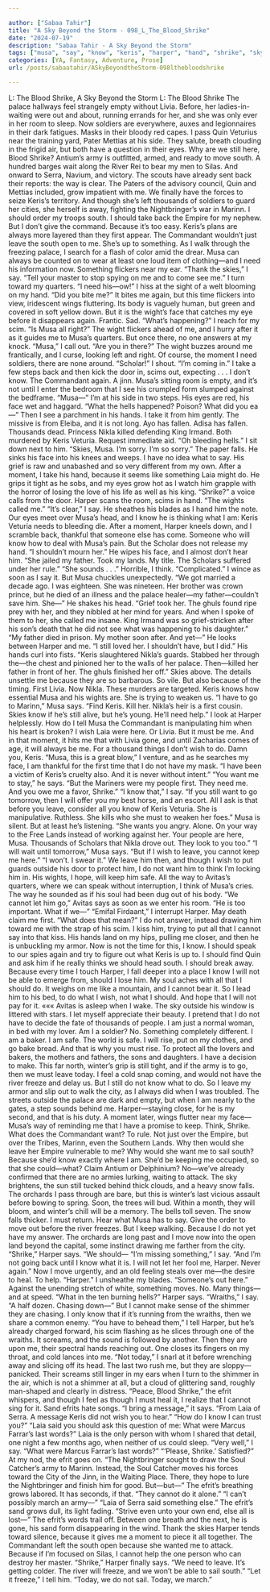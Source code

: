 ```yaml
---

author: ["Sabaa Tahir"]
title: "A Sky Beyond the Storm - 098_L_The_Blood_Shrike"
date: "2024-07-19"
description: "Sabaa Tahir - A Sky Beyond the Storm"
tags: ["musa", "say", "know", "keris", "harper", "hand", "shrike", "sky", "still", "leave", "something", "one", "need", "move", "south", "first", "wight", "moment", "laia", "go", "wish", "must", "want", "palace", "eye"]
categories: [YA, Fantasy, Adventure, Prose]
url: /posts/sabaatahir/ASkyBeyondtheStorm-098lthebloodshrike

---
```



L: The Blood Shrike, A Sky Beyond the Storm
L: The Blood Shrike
The palace hallways feel strangely empty without Livia. Before, her ladies-in-waiting were out and about, running errands for her, and she was only ever in her room to sleep.
Now soldiers are everywhere, auxes and legionnaires in their dark fatigues. Masks in their bloody red capes. I pass Quin Veturius near the training yard, Pater Mettias at his side. They salute, breath clouding in the frigid air, but both have a question in their eyes.
Why are we still here, Blood Shrike?
Antium’s army is outfitted, armed, and ready to move south. A hundred barges wait along the River Rei to bear my men to Silas. And onward to Serra, Navium, and victory.
The scouts have already sent back their reports: the way is clear. The Paters of the advisory council, Quin and Mettias included, grow impatient with me. We finally have the forces to seize Keris’s territory. And though she’s left thousands of soldiers to guard her cities, she herself is away, fighting the Nightbringer’s war in Marinn.
I should order my troops south. I should take back the Empire for my nephew. But I don’t give the command.
Because it’s too easy.
Keris’s plans are always more layered than they first appear. The Commandant wouldn’t just leave the south open to me. She’s up to something.
As I walk through the freezing palace, I search for a flash of color amid the drear. Musa can always be counted on to wear at least one loud item of clothing—and I need his information now.
Something flickers near my ear. “Thank the skies,” I say. “Tell your master to stop spying on me and to come see me.” I turn toward my quarters. “I need his—ow!” I hiss at the sight of a welt blooming on my hand. “Did you bite me?”
It bites me again, but this time flickers into view, iridescent wings fluttering. Its body is vaguely human, but green and covered in soft yellow down.
But it is the wight’s face that catches my eye before it disappears again. Frantic. Sad.
“What’s happening?” I reach for my scim. “Is Musa all right?”
The wight flickers ahead of me, and I hurry after it as it guides me to Musa’s quarters. But once there, no one answers at my knock.
“Musa,” I call out. “Are you in there?” The wight buzzes around me frantically, and I curse, looking left and right. Of course, the moment I need soldiers, there are none around.
“Scholar!” I shout. “I’m coming in.”
I take a few steps back and then kick the door in, scims out, expecting . . . I don’t know. The Commandant again. A jinn.
Musa’s sitting room is empty, and it’s not until I enter the bedroom that I see his crumpled form slumped against the bedframe.
“Musa—” I’m at his side in two steps. His eyes are red, his face wet and haggard. “What the hells happened? Poison? What did you ea—”
Then I see a parchment in his hands. I take it from him gently. The missive is from Eleiba, and it is not long.
Ayo has fallen. Adisa has fallen. Thousands dead. Princess Nikla killed defending King Irmand. Both murdered by Keris Veturia. Request immediate aid.
“Oh bleeding hells.” I sit down next to him. “Skies, Musa. I’m sorry. I’m so sorry.”
The paper falls. He sinks his face into his knees and weeps. I have no idea what to say. His grief is raw and unabashed and so very different from my own. After a moment, I take his hand, because it seems like something Laia might do. He grips it tight as he sobs, and my eyes grow hot as I watch him grapple with the horror of losing the love of his life as well as his king.
“Shrike?” a voice calls from the door. Harper scans the room, scims in hand. “The wights called me.”
“It’s clear,” I say. He sheathes his blades as I hand him the note. Our eyes meet over Musa’s head, and I know he is thinking what I am: Keris Veturia needs to bleeding die.
After a moment, Harper kneels down, and I scramble back, thankful that someone else has come. Someone who will know how to deal with Musa’s pain. But the Scholar does not release my hand.
“I shouldn’t mourn her.” He wipes his face, and I almost don’t hear him. “She jailed my father. Took my lands. My title. The Scholars suffered under her rule.”
“She sounds . . .” Horrible, I think. “Complicated.” I wince as soon as I say it. But Musa chuckles unexpectedly.
“We got married a decade ago. I was eighteen. She was nineteen. Her brother was crown prince, but he died of an illness and the palace healer—my father—couldn’t save him. She—” He shakes his head. “Grief took her. The ghuls found ripe prey with her, and they nibbled at her mind for years. And when I spoke of them to her, she called me insane. King Irmand was so grief-stricken after his son’s death that he did not see what was happening to his daughter.”
“My father died in prison. My mother soon after. And yet—” He looks between Harper and me. “I still loved her. I shouldn’t have, but I did.” His hands curl into fists. “Keris slaughtered Nikla’s guards. Stabbed her through the—the chest and pinioned her to the walls of her palace. Then—killed her father in front of her. The ghuls finished her off.”
Skies above. The details unsettle me because they are so barbarous. So vile.
But also because of the timing. First Livia. Now Nikla. These murders are targeted. Keris knows how essential Musa and his wights are. She is trying to weaken us.
“I have to go to Marinn,” Musa says. “Find Keris. Kill her. Nikla’s heir is a first cousin. Skies know if he’s still alive, but he’s young. He’ll need help.”
I look at Harper helplessly. How do I tell Musa the Commandant is manipulating him when his heart is broken? I wish Laia were here. Or Livia.
But it must be me. And in that moment, it hits me that with Livia gone, and until Zacharias comes of age, it will always be me. For a thousand things I don’t wish to do.
Damn you, Keris.
“Musa, this is a great blow,” I venture, and as he searches my face, I am thankful for the first time that I do not have my mask. “I have been a victim of Keris’s cruelty also. And it is never without intent.”
“You want me to stay,” he says. “But the Mariners were my people first. They need me. And you owe me a favor, Shrike.”
“I know that,” I say. “If you still want to go tomorrow, then I will offer you my best horse, and an escort. All I ask is that before you leave, consider all you know of Keris Veturia. She is manipulative. Ruthless. She kills who she must to weaken her foes.”
Musa is silent. But at least he’s listening.
“She wants you angry. Alone. On your way to the Free Lands instead of working against her. Your people are here, Musa. Thousands of Scholars that Nikla drove out. They look to you too.”
“I will wait until tomorrow,” Musa says. “But if I wish to leave, you cannot keep me here.”
“I won’t. I swear it.”
We leave him then, and though I wish to put guards outside his door to protect him, I do not want him to think I’m locking him in. His wights, I hope, will keep him safe.
All the way to Avitas’s quarters, where we can speak without interruption, I think of Musa’s cries. The way he sounded as if his soul had been dug out of his body.
“We cannot let him go,” Avitas says as soon as we enter his room. “He is too important. What if we—”
“Emifal Firdaant,” I interrupt Harper. May death claim me first.
“What does that mean?”
I do not answer, instead drawing him toward me with the strap of his scim. I kiss him, trying to put all that I cannot say into that kiss. His hands land on my hips, pulling me closer, and then he is unbuckling my armor.
Now is not the time for this, I know. I should speak to our spies again and try to figure out what Keris is up to. I should find Quin and ask him if he really thinks we should head south.
I should break away. Because every time I touch Harper, I fall deeper into a place I know I will not be able to emerge from, should I lose him.
My soul aches with all that I should do. It weighs on me like a mountain, and I cannot bear it.
So I lead him to his bed, to do what I wish, not what I should. And hope that I will not pay for it.
«««
Avitas is asleep when I wake. The sky outside his window is littered    with stars. I let myself appreciate their beauty. I pretend that I do not have to decide the fate of thousands of people. I am just a normal woman, in bed with my lover. Am I a soldier? No. Something completely different. I am a baker. I am safe. The world is safe. I will rise, put on my clothes, and go bake bread.
And that is why you must rise. To protect all the lovers and bakers, the mothers and fathers, the sons and daughters.
I have a decision to make. This far north, winter’s grip is still tight, and if the army is to go, then we must leave today. I feel a cold snap coming, and would not have the river freeze and delay us.
But I still do not know what to do. So I leave my armor and slip out to walk the city, as I always did when I was troubled.
The streets outside the palace are dark and empty, but when I am nearly to the gates, a step sounds behind me. Harper—staying close, for he is my second, and that is his duty. A moment later, wings flutter near my face—Musa’s way of reminding me that I have a promise to keep.
Think, Shrike. What does the Commandant want? To rule. Not just over the Empire, but over the Tribes, Marinn, even the Southern Lands. Why then would she leave her Empire vulnerable to me? Why would she want me to sail south?
Because she’d know exactly where I am. She’d be keeping me occupied, so that she could—what? Claim Antium or Delphinium? No—we’ve already confirmed that there are no armies lurking, waiting to attack.
The sky brightens, the sun still tucked behind thick clouds, and a heavy snow falls. The orchards I pass through are bare, but this is winter’s last vicious assault before bowing to spring. Soon, the trees will bud. Within a month, they will bloom, and winter’s chill will be a memory.
The bells toll seven. The snow falls thicker. I must return. Hear what Musa has to say. Give the order to move out before the river freezes.
But I keep walking. Because I do not yet have my answer. The orchards are long past and I move now into the open land beyond the capital, some instinct drawing me farther from the city.
“Shrike,” Harper says. “We should—
“I’m missing something,” I say. “And I’m not going back until I know what it is. I will not let her fool me, Harper. Never again.”
Now I move urgently, and an old feeling steals over me—the desire to heal. To help.
“Harper.” I unsheathe my blades. “Someone’s out here.”
Against the unending stretch of white, something moves. No. Many things—and at speed.
“What in the ten burning hells?” Harper says.
“Wraiths,” I say. “A half dozen. Chasing down—”
But I cannot make sense of the shimmer they are chasing. I only know that if it’s running from the wraiths, then we share a common enemy.
“You have to behead them,” I tell Harper, but he’s already charged forward, his scim flashing as he slices through one of the wraiths. It screams, and the sound is followed by another.
Then they are upon me, their spectral hands reaching out. One closes its fingers on my throat, and cold lances into me.
“Not today,” I snarl at it before wrenching away and slicing off its head. The last two rush me, but they are sloppy—panicked. Their screams still linger in my ears when I turn to the shimmer in the air, which is not a shimmer at all, but a cloud of glittering sand, roughly man-shaped and clearly in distress.
“Peace, Blood Shrike,” the efrit whispers, and though I feel as though I must heal it, I realize that I cannot sing for it. Sand efrits hate songs.
“I bring a message,” it says. “From Laia of Serra. A message Keris did not wish you to hear.”
“How do I know I can trust you?”
“Laia said you should ask this question of me: What were Marcus Farrar’s last words?”
Laia is the only person with whom I shared that detail, one night a few months ago, when neither of us could sleep.
“Very well,” I say. “What were Marcus Farrar’s last words?”
“‘Please, Shrike.’ Satisfied?” At my nod, the efrit goes on. “The Nightbringer sought to draw the Soul Catcher’s army to Marinn. Instead, the Soul Catcher moves his forces toward the City of the Jinn, in the Waiting Place. There, they hope to lure the Nightbringer and finish him for good. But—but—” The efrit’s breathing grows labored. It has seconds, if that. “They cannot do it alone.”
“I can’t possibly march an army—”
“Laia of Serra said something else.” The efrit’s sand grows dull, its light fading. “Strive even unto your own end, else all is lost—”
The efrit’s words trail off. Between one breath and the next, he is gone, his sand form disappearing in the wind.
Thank the skies Harper tends toward silence, because it gives me a moment to piece it all together. The Commandant left the south open because she wanted me to attack. Because if I’m focused on Silas, I cannot help the one person who can destroy her master.
“Shrike,” Harper finally says. “We need to leave. It’s getting colder. The river will freeze, and we won’t be able to sail south.”
“Let it freeze,” I tell him. “Today, we do not sail. Today, we march.”
